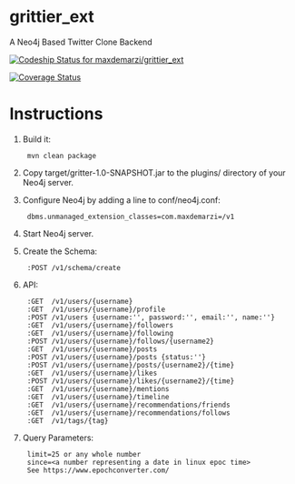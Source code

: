 # grittier_ext
A Neo4j Based Twitter Clone Backend

[![Codeship Status for maxdemarzi/grittier_ext](https://app.codeship.com/projects/50014300-f166-0134-82f1-1a55004cd4f7/status?branch=master)](https://app.codeship.com/projects/209391)

[![Coverage Status](https://coveralls.io/repos/github/maxdemarzi/grittier_ext/badge.svg?branch=master)](https://coveralls.io/github/maxdemarzi/grittier_ext?branch=master)

# Instructions

1. Build it:

        mvn clean package

2. Copy target/gritter-1.0-SNAPSHOT.jar to the plugins/ directory of your Neo4j server.

3. Configure Neo4j by adding a line to conf/neo4j.conf:

        dbms.unmanaged_extension_classes=com.maxdemarzi=/v1

4. Start Neo4j server.

5. Create the Schema:

        :POST /v1/schema/create
        
6. API:
         
        :GET  /v1/users/{username}   
        :GET  /v1/users/{username}/profile   
        :POST /v1/users {username:'', password:'', email:'', name:''}
        :GET  /v1/users/{username}/followers
        :GET  /v1/users/{username}/following
        :POST /v1/users/{username}/follows/{username2}
        :GET  /v1/users/{username}/posts
        :POST /v1/users/{username}/posts {status:''}
        :POST /v1/users/{username}/posts/{username2}/{time} 
        :GET  /v1/users/{username}/likes
        :POST /v1/users/{username}/likes/{username2}/{time}
        :GET  /v1/users/{username}/mentions
        :GET  /v1/users/{username}/timeline
        :GET  /v1/users/{username}/recommendations/friends
        :GET  /v1/users/{username}/recommendations/follows
        :GET  /v1/tags/{tag}
        
        
7. Query Parameters:
        
        limit=25 or any whole number
        since=<a number representing a date in linux epoc time>
        See https://www.epochconverter.com/
        
        